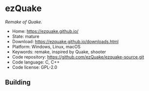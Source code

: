 # ezQuake

_Remake of Quake._

- Home: https://ezquake.github.io/
- State: mature
- Download: https://ezquake.github.io/downloads.html
- Platform: Windows, Linux, macOS
- Keywords: remake, inspired by Quake, shooter
- Code repository: https://github.com/ezQuake/ezquake-source.git
- Code language: C, C++
- Code license: GPL-2.0

## Building
